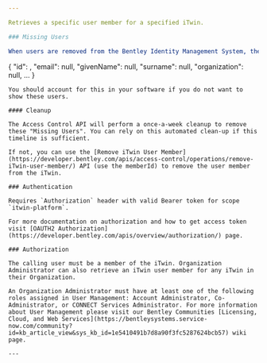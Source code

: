 ```yaml
---

Retrieves a specific user member for a specified iTwin.

### Missing Users

When users are removed from the Bentley Identity Management System, they are not automatically removed from the iTwin. Therefore, it is possible to have a situation where the user is no longer valid, yet they are still a user member of the iTwin. When this happens, the user member will be returned from this API endpoint with the follow values:
```
{
    "id": <memberId>,
    "email": null,
    "givenName": null,
    "surname": null,
    "organization": null,
    ...
}
```
You should account for this in your software if you do not want to show these users.

#### Cleanup

The Access Control API will perform a once-a-week cleanup to remove these "Missing Users". You can rely on this automated clean-up if this timeline is sufficient.

If not, you can use the [Remove iTwin User Member](https://developer.bentley.com/apis/access-control/operations/remove-iTwin-user-member/) API (use the memberId) to remove the user member from the iTwin.

### Authentication

Requires `Authorization` header with valid Bearer token for scope `itwin-platform`.

For more documentation on authorization and how to get access token visit [OAUTH2 Authorization](https://developer.bentley.com/apis/overview/authorization/) page.

### Authorization

The calling user must be a member of the iTwin. Organization Administrator can also retrieve an iTwin user member for any iTwin in their Organization.

An Organization Administrator must have at least one of the following roles assigned in User Management: Account Administrator, Co-Administrator, or CONNECT Services Administrator. For more information about User Management please visit our Bentley Communities [Licensing, Cloud, and Web Services](https://bentleysystems.service-now.com/community?id=kb_article_view&sys_kb_id=1e5410491b7d8a90f3fc5287624bcb57) wiki page.

---
```

